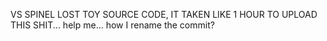VS SPINEL LOST TOY SOURCE CODE,
IT TAKEN LIKE 1 HOUR TO UPLOAD THIS SHIT...
help me... how I rename the commit?
